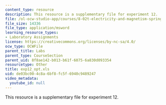 ```yaml
---
content_type: resource
description: This resource is a supplementary file for experiment 12.
file: /ol-ocw-studio-app/courses/8-02t-electricity-and-magnetism-spring-2005/de03bc004c8a6bf8fc5f6940c9489247_exp12_opt.xls
file_size: 14336
file_type: application/msword
learning_resource_types:
- Laboratory Assignments
license: https://creativecommons.org/licenses/by-nc-sa/4.0/
ocw_type: OCWFile
parent_title: Labs
parent_type: CourseSection
parent_uid: 8f8ae142-b013-b61f-6075-6a830d093354
resourcetype: Other
title: exp12_opt.xls
uid: de03bc00-4c8a-6bf8-fc5f-6940c9489247
video_metadata:
  youtube_id: null
---
```

This resource is a supplementary file for experiment 12.